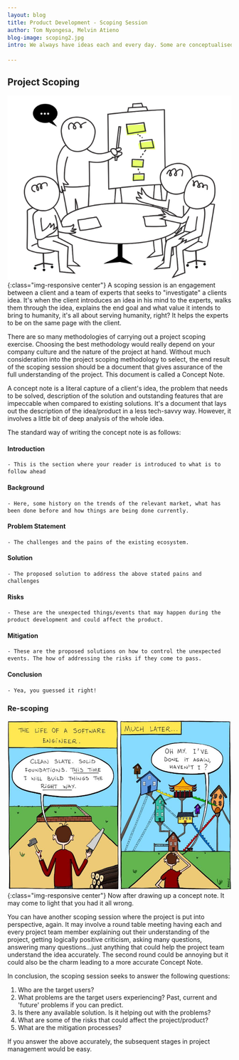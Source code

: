```yaml
---
layout: blog
title: Product Development - Scoping Session
author: Tom Nyongesa, Melvin Atieno
blog-image: scoping2.jpg
intro: We always have ideas each and every day. Some are conceptualised and are actualized at some point in our lives but others just fly through our minds like a flash and are gone without real implementation. Others, manage to get into the execution ship but later on everything comes to a stand still and eventually stalls. What could lead to this? Is it missing a proper planning phase? A great project begins with great planning! 

---
```

## Project Scoping
![Scoping Session](/assets/images/blog/product-development/scoping.png){:class="img-responsive center"}
A scoping session is an engagement between a client and a team of experts that seeks to "investigate" a clients idea. It's when the client introduces an idea in his mind to the experts, walks them through the idea, explains the end goal and what value it intends to bring to humanity, it's all about serving humanity, right? It helps the experts to be on the same page with the client. 

There are so many methodologies of carrying out a project scoping exercise. Choosing the best methodology would really depend on your company culture and the nature of the project at hand. Without much consideration into the project scoping methodology to select, the end result of the scoping session should be a document that gives assurance of the full understanding of the project. This document is called a Concept Note.

A concept note is a literal capture of a client's idea, the problem that needs to be solved, description of the solution and outstanding features that are impeccable when compared to existing solutions. It's a document that lays out the description of the idea/product in a less tech-savvy way. However, it involves a little bit of deep analysis of the whole idea.

The standard way of writing the concept note is as follows:
#### Introduction
 	- This is the section where your reader is introduced to what is to follow ahead
#### Background
 	- Here, some history on the trends of the relevant market, what has been done before and how things are being done currently.
#### Problem Statement
 	- The challenges and the pains of the existing ecosystem.
#### Solution
 	- The proposed solution to address the above stated pains and challenges
#### Risks
 	- These are the unexpected things/events that may happen during the product development and could affect the product.
#### Mitigation
 	- These are the proposed solutions on how to control the unexpected events. The how of addressing the risks if they come to pass.
#### Conclusion
 	- Yea, you guessed it right!


### Re-scoping
![Rescoping](/assets/images/blog/product-development/right-way.jpg){:class="img-responsive center"}
Now after drawing up a concept note. It may come to light that you had it all wrong.

You can have another scoping session where the project is put into perspective, again.   It may involve a round table meeting having each and every project team member explaining out their understanding of the project, getting logically positive criticism, asking many questions, answering many questions...just anything that could help the project team understand the idea accurately. The second round could be annoying but it could also be the charm leading to a more accurate Concept Note.

In conclusion, the scoping session seeks to answer the following questions:

1. Who are the target users?
2. What problems are the target users experiencing? Past, current and 'future' problems if you can predict.
3. Is there any available solution. Is it helping out with the problems?
4. What are some of the risks that could affect the project/product?
5. What are the mitigation processes?

If you answer the above accurately, the subsequent stages in project management would be easy. 


